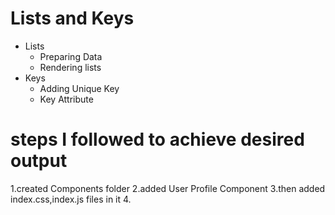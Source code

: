 # Lists and Keys

- Lists
  - Preparing Data
  - Rendering lists
- Keys
  - Adding Unique Key
  - Key Attribute
# steps I followed to achieve desired output
1.created Components folder
2.added User Profile Component
3.then added index.css,index.js files in it
4.
